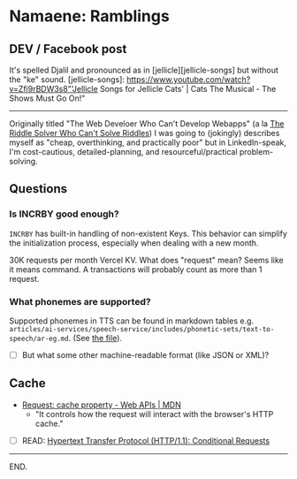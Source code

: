 # Namaene: Ramblings


## DEV / Facebook post

It's spelled Djalil and pronounced as in [jellicle][jellicle-songs] but without the "ke" sound.
[jellicle-songs]: https://www.youtube.com/watch?v=Zfi9rBDW3s8"'Jellicle Songs for Jellicle Cats' | Cats The Musical - The Shows Must Go On!"

---

Originally titled "The Web Develoer Who Can't Develop Webapps" (a la [The Riddle Solver Who Can't Solve Riddles][len-riddle-solver])
I was going to (jokingly) describes myself as "cheap, overthinking, and practically poor"
but in LinkedIn-speak, I'm cost-cautious, detailed-planning, and resourceful/practical problem-solving.

[len-riddle-solver]: https://www.youtube.com/watch?v=znir_s4Q9BA "【Kagamine Len】 The Riddle Solver who can't solve Riddles ~English Subbed~ 【Vocaloid PV】"


## Questions

### Is INCRBY good enough?

`INCRBY` has built-in handling of non-existent Keys.
This behavior can simplify the initialization process, especially when dealing with a new month.

30K requests per month Vercel KV.
What does "request" mean? Seems like it means command.
A transactions will probably count as more than 1 request.


### What phonemes are supported?

Supported phonemes in TTS can be found in markdown tables
e.g. `articles/ai-services/speech-service/includes/phonetic-sets/text-to-speech/ar-eg.md`.
(See [the file][perma-ar-eg]).
- [ ] But what some other machine-readable format (like JSON or XML)?

[perma-ar-eg]: https://github.com/MicrosoftDocs/azure-docs/blob/9ef7db4bd69ad215a7e7143b62e6785ddacf2b61/articles/ai-services/speech-service/includes/phonetic-sets/text-to-speech/ar-eg.md


## Cache

- [Request: cache property - Web APIs | MDN](https://developer.mozilla.org/en-US/docs/Web/API/Request/cache)
    * "It controls how the request will interact with the browser's HTTP cache."

- [ ] READ: [Hypertext Transfer Protocol (HTTP/1.1): Conditional Requests](https://www.rfc-editor.org/rfc/rfc7232)

---

END.
